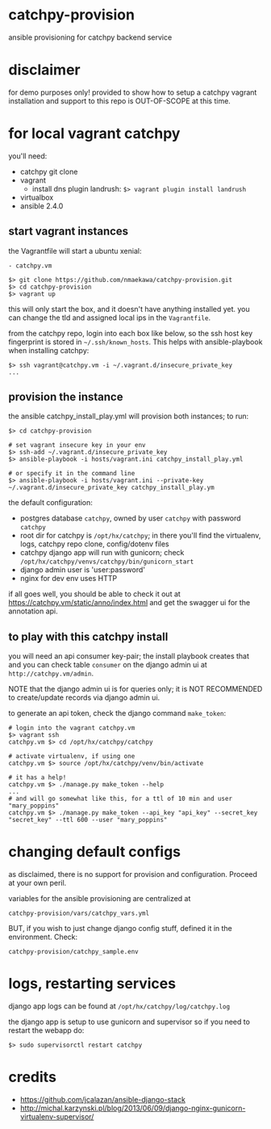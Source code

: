 # catchpy-provision
ansible provisioning for catchpy backend service

# disclaimer
for demo purposes only! provided to show how to setup a catchpy vagrant
installation and support to this repo is OUT-OF-SCOPE at this time.


# for local vagrant catchpy

you'll need:

- catchpy git clone
- vagrant
    - install dns plugin landrush: `$> vagrant plugin install landrush`
- virtualbox
- ansible 2.4.0

## start vagrant instances

the Vagrantfile will start a ubuntu xenial:

    - catchpy.vm

    $> git clone https://github.com/nmaekawa/catchpy-provision.git
    $> cd catchpy-provision
    $> vagrant up

this will only start the box, and it doesn't have anything installed yet.
you can change the tld and assigned local ips in the `Vagrantfile`.

from the catchpy repo, login into each box like below, so the ssh host key
fingerprint is stored in `~/.ssh/known_hosts`. This helps with ansible-playbook
when installing catchpy:

    $> ssh vagrant@catchpy.vm -i ~/.vagrant.d/insecure_private_key
    ...


## provision the instance

the ansible catchpy_install_play.yml will provision both instances; to run:

    $> cd catchpy-provision
    
    # set vagrant insecure key in your env
    $> ssh-add ~/.vagrant.d/insecure_private_key
    $> ansible-playbook -i hosts/vagrant.ini catchpy_install_play.yml
    
    # or specify it in the command line
    $> ansible-playbook -i hosts/vagrant.ini --private-key ~/.vagrant.d/insecure_private_key catchpy_install_play.ym


the default configuration:

- postgres database `catchpy`, owned by user `catchpy` with password `catchpy`
- root dir for catchpy is `/opt/hx/catchpy`; in there you'll find the virtualenv,
  logs, catchpy repo clone, config/dotenv files
- catchpy django app will run with gunicorn; check
  `/opt/hx/catchpy/venvs/catchpy/bin/gunicorn_start`
- django admin user is 'user:password'
- nginx for dev env uses HTTP

if all goes well, you should be able to check it out at
https://catchpy.vm/static/anno/index.html
and get the swagger ui for the annotation api.


## to play with this catchpy install

you will need an api consumer key-pair; the install playbook creates that and
you can check table `consumer` on the django admin ui at `http://catchpy.vm/admin`.

NOTE that the django admin ui is for queries only; it is NOT RECOMMENDED to
create/update records via django admin ui.

to generate an api token, check the django command `make_token`:

    # login into the vagrant catchpy.vm
    $> vagrant ssh
    catchpy.vm $> cd /opt/hx/catchpy/catchpy
    
    # activate virtualenv, if using one
    catchpy.vm $> source /opt/hx/catchpy/venv/bin/activate
    
    # it has a help!
    catchpy.vm $> ./manage.py make_token --help
    ...
    # and will go somewhat like this, for a ttl of 10 min and user "mary_poppins"
    catchpy.vm $> ./manage.py make_token --api_key "api_key" --secret_key "secret_key" --ttl 600 --user "mary_poppins"


# changing default configs

as disclaimed, there is no support for provision and configuration. Proceed at
your own peril.

variables for the ansible provisioning are centralized at

    catchpy-provision/vars/catchpy_vars.yml


BUT, if you wish to just change django config stuff, defined it in the
environment. Check:

    catchpy-provision/catchpy_sample.env


# logs, restarting services

django app logs can be found at `/opt/hx/catchpy/log/catchpy.log`

the django app is setup to use gunicorn and supervisor so if you need to restart
the webapp do:

    $> sudo supervisorctl restart catchpy


# credits

- https://github.com/jcalazan/ansible-django-stack
- http://michal.karzynski.pl/blog/2013/06/09/django-nginx-gunicorn-virtualenv-supervisor/



